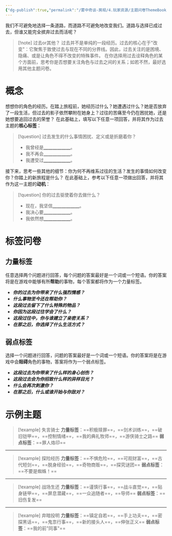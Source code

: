 ```yaml
---
{"dg-publish":true,"permalink":"/雾中奇谈-房规/4.玩家资源/主题问卷ThemeBook/1.起源主题/2.过去/"}
---
```


我们不可避免地选择一条道路，而道路不可避免地改变我们。道路与选择已成过去，但谁又能完全摈弃过去而活呢？
>[!note] 过去or其他？
>过去并不是单纯的一段经历。过去的核心在于"改变"：它聚焦于致使过去与现在不同的分界线。因此，过去关注的是困境、隐痛、或是让角色不得不改变的特殊事件。
>在你选择用过去诠释角色的某个方面前，思考你是否想要关注角色与过去之间的关系；如若不然，最好选用其他主题问卷。
# 概念
想想你的角色的经历。在踏上旅程前，她经历过什么？她遭遇过什么？她是否放弃了一段生活，但过去的影子依然攀附在她身上？过往的苦痛至今仍在困扰她，还是她想要追回过去的荣誉？
在此基础上，填写以下任意一项回答，并将其作为过去主题的**核心标签**：
>[!question] 过去发生的什么事情困扰、定义或是折磨着你？
>- 我曾经是▁▁▁▁▁▁。
>- 我不再会▁▁▁▁▁▁。
>- 我遭受过▁▁▁▁▁▁。

接下来，思考一些其他的细节：你为何不再维系过往的生活？发生的事情如何改变你？你踏上的新旅程是什么？
在此基础上，参考以下任意一项做出回答，并将其作为这一主题的**动机**：
>[!question] 你的过去驱使着你去做什么？
>- 现在，我坚信▁▁▁▁▁▁。
>- 我决心要▁▁▁▁▁▁。
>- 我依然想▁▁▁▁▁▁。

# 标签问卷
## 力量标签
任意选择两个问题进行回答，每个问题的答案最好是一个词或一个短语。你的答案将是在游戏中能够有所**帮助**的事物，每个答案都将作为一个力量标签。

- ***你的过去为你带来了什么强烈情感？***
- ***什么事物至今还在帮助你？***
- ***这段过去留下了什么特殊的物品？***
- ***你因为这段过往学会了什么？***
- ***这段过往中，你与谁建立了亲密关系？***
- ***在那之后，你选择了什么生活方式？***

## 弱点标签
选择一个问题进行回答，问题的答案最好是一个词或一个短语。你的答案将是在游戏中会**阻碍**角色的事物，答案将作为一个弱点标签。

- ***这段过去为你带来了什么样的身心创伤？***
- ***这段过去会为你招致什么样的异样目光？***
- ***什么会再次刺激你？***
- ***在那之后，什么或谁开始与你敌对？***

# 示例主题
>[!example] 失言骑士
>**力量标签**：==积极赎罪==，==剑术训练==，==破旧铠甲==，==控制情绪==，==我的典礼牧师==，==游侠骑士之路==
>**弱点标签**：==罪人烙印==

---

>[!example] 探险经历
>**力量标签**：==不惧危险==，==可观财富==，==古代短剑==，==脱身经验==，==奇物商贩==，==探究谜团==
>**弱点标签**：==不要是蜘蛛！==

---

>[!example] 战场生还
>**力量标签**：==谨慎行事==，==战斗直觉==，==贴身链甲==，==屏息潜藏==，==一众追随者==，==导师==
>**弱点标签**：==旧伤复发==

---

>[!example] 弃暗投明
>**力量标签**：==镇定自若==，==手上功夫==，==密探黑话==，==鬼祟行事==，==新的接头人==，==伸张正义==
>**弱点标签**：==我的前"同事"==

